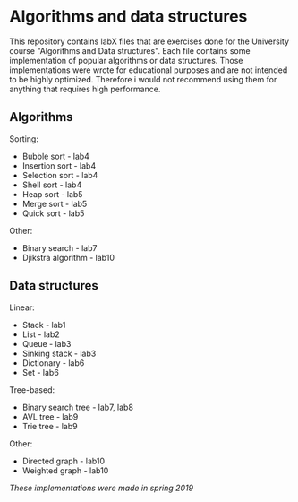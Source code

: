 # Algorithms and data structures
This repository contains labX files that are exercises done for the University course "Algorithms and Data structures". Each file contains some implementation of popular algorithms or data structures. Those implementations were wrote for educational purposes and are not intended to be highly optimized. Therefore i would not recommend using them for anything that requires high performance.

## Algorithms
Sorting:
<ul>
  <li>Bubble sort - lab4</li>
  <li>Insertion sort - lab4</li>
  <li>Selection sort - lab4</li>
  <li>Shell sort - lab4</li>
  <li>Heap sort - lab5</li>
  <li>Merge sort - lab5</li>
  <li>Quick sort - lab5</li>
</ul>  
Other:  
<ul>
  <li>Binary search - lab7</li>
  <li>Djikstra algorithm - lab10</li>
</ul>  

## Data structures
Linear:
<ul>
  <li>Stack - lab1</li>
  <li>List - lab2</li>
  <li>Queue - lab3</li>
  <li>Sinking stack - lab3</li>
  <li>Dictionary - lab6</li>
  <li>Set - lab6</li>
</ul> 
Tree-based:
<ul>
  <li>Binary search tree - lab7, lab8</li>
  <li>AVL tree - lab9</li>
  <li>Trie tree - lab9</li>
</ul> 
Other:
<ul>
  <li>Directed graph - lab10</li>
  <li>Weighted graph - lab10</li>
</ul>  

*These implementations were made in spring 2019*
